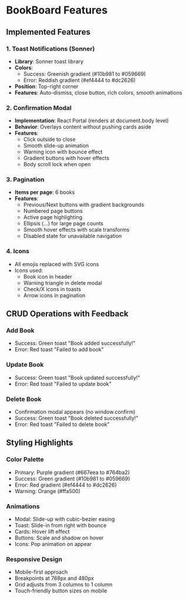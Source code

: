 # BookBoard Features

## Implemented Features

### 1. Toast Notifications (Sonner)
- **Library**: Sonner toast library
- **Colors**: 
  - Success: Greenish gradient (#10b981 to #059669)
  - Error: Reddish gradient (#ef4444 to #dc2626)
- **Position**: Top-right corner
- **Features**: Auto-dismiss, close button, rich colors, smooth animations

### 2. Confirmation Modal
- **Implementation**: React Portal (renders at document.body level)
- **Behavior**: Overlays content without pushing cards aside
- **Features**: 
  - Click outside to close
  - Smooth slide-up animation
  - Warning icon with bounce effect
  - Gradient buttons with hover effects
  - Body scroll lock when open

### 3. Pagination
- **Items per page**: 6 books
- **Features**:
  - Previous/Next buttons with gradient backgrounds
  - Numbered page buttons
  - Active page highlighting
  - Ellipsis (...) for large page counts
  - Smooth hover effects with scale transforms
  - Disabled state for unavailable navigation

### 4. Icons
- All emojis replaced with SVG icons
- Icons used:
  - Book icon in header
  - Warning triangle in delete modal
  - Check/X icons in toasts
  - Arrow icons in pagination

## CRUD Operations with Feedback

### Add Book
- Success: Green toast "Book added successfully!"
- Error: Red toast "Failed to add book"

### Update Book
- Success: Green toast "Book updated successfully!"
- Error: Red toast "Failed to update book"

### Delete Book
- Confirmation modal appears (no window.confirm)
- Success: Green toast "Book deleted successfully!"
- Error: Red toast "Failed to delete book"

## Styling Highlights

### Color Palette
- Primary: Purple gradient (#667eea to #764ba2)
- Success: Green gradient (#10b981 to #059669)
- Error: Red gradient (#ef4444 to #dc2626)
- Warning: Orange (#ffa500)

### Animations
- Modal: Slide-up with cubic-bezier easing
- Toast: Slide-in from right with bounce
- Cards: Hover lift effect
- Buttons: Scale and shadow on hover
- Icons: Pop animation on appear

### Responsive Design
- Mobile-first approach
- Breakpoints at 768px and 480px
- Grid adjusts from 3 columns to 1 column
- Touch-friendly button sizes on mobile
